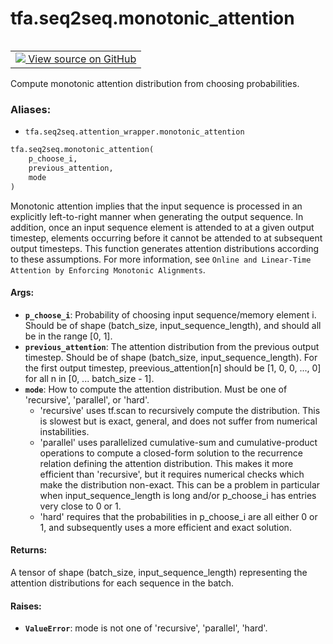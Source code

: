 <div itemscope itemtype="http://developers.google.com/ReferenceObject">
<meta itemprop="name" content="tfa.seq2seq.monotonic_attention" />
<meta itemprop="path" content="Stable" />
</div>

# tfa.seq2seq.monotonic_attention


<table class="tfo-notebook-buttons tfo-api" align="left">

<td>
  <a target="_blank" href="https://github.com/tensorflow/addons/tree/r0.5/tensorflow_addons/seq2seq/attention_wrapper.py#L825-L915">
    <img src="https://www.tensorflow.org/images/GitHub-Mark-32px.png" />
    View source on GitHub
  </a>
</td></table>



Compute monotonic attention distribution from choosing probabilities.

### Aliases:

* `tfa.seq2seq.attention_wrapper.monotonic_attention`


``` python
tfa.seq2seq.monotonic_attention(
    p_choose_i,
    previous_attention,
    mode
)
```



<!-- Placeholder for "Used in" -->

Monotonic attention implies that the input sequence is processed in an
explicitly left-to-right manner when generating the output sequence.  In
addition, once an input sequence element is attended to at a given output
timestep, elements occurring before it cannot be attended to at subsequent
output timesteps.  This function generates attention distributions
according to these assumptions.  For more information, see `Online and
Linear-Time Attention by Enforcing Monotonic Alignments`.

#### Args:


* <b>`p_choose_i`</b>: Probability of choosing input sequence/memory element i.
  Should be of shape (batch_size, input_sequence_length), and should all
  be in the range [0, 1].
* <b>`previous_attention`</b>: The attention distribution from the previous output
  timestep.  Should be of shape (batch_size, input_sequence_length).  For
  the first output timestep, preevious_attention[n] should be
  [1, 0, 0, ..., 0] for all n in [0, ... batch_size - 1].
* <b>`mode`</b>: How to compute the attention distribution.  Must be one of
  'recursive', 'parallel', or 'hard'.
    * 'recursive' uses tf.scan to recursively compute the distribution.
      This is slowest but is exact, general, and does not suffer from
      numerical instabilities.
    * 'parallel' uses parallelized cumulative-sum and cumulative-product
      operations to compute a closed-form solution to the recurrence
      relation defining the attention distribution.  This makes it more
      efficient than 'recursive', but it requires numerical checks which
      make the distribution non-exact.  This can be a problem in
      particular when input_sequence_length is long and/or p_choose_i has
      entries very close to 0 or 1.
    * 'hard' requires that the probabilities in p_choose_i are all either
      0 or 1, and subsequently uses a more efficient and exact solution.


#### Returns:

A tensor of shape (batch_size, input_sequence_length) representing the
attention distributions for each sequence in the batch.



#### Raises:


* <b>`ValueError`</b>: mode is not one of 'recursive', 'parallel', 'hard'.
